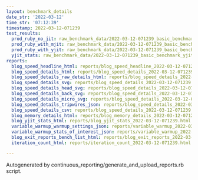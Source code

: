 ```yaml
---
layout: benchmark_details
date_str: '2022-03-12'
time_str: '07:12:39'
timestamp: 2022-03-12-071239
test_results:
  prod_ruby_no_jit: raw_benchmark_data/2022-03-12-071239_basic_benchmark_prod_ruby_no_jit.json
  prod_ruby_with_mjit: raw_benchmark_data/2022-03-12-071239_basic_benchmark_prod_ruby_with_mjit.json
  prod_ruby_with_yjit: raw_benchmark_data/2022-03-12-071239_basic_benchmark_prod_ruby_with_yjit.json
  yjit_stats: raw_benchmark_data/2022-03-12-071239_basic_benchmark_yjit_stats.json
reports:
  blog_speed_headline_html: reports/blog_speed_headline_2022-03-12-071239.html
  blog_speed_details_html: reports/blog_speed_details_2022-03-12-071239.html
  blog_speed_details_raw_details_html: reports/blog_speed_details_2022-03-12-071239.raw_details.html
  blog_speed_details_svg: reports/blog_speed_details_2022-03-12-071239.svg
  blog_speed_details_head_svg: reports/blog_speed_details_2022-03-12-071239.head.svg
  blog_speed_details_back_svg: reports/blog_speed_details_2022-03-12-071239.back.svg
  blog_speed_details_micro_svg: reports/blog_speed_details_2022-03-12-071239.micro.svg
  blog_speed_details_tripwires_json: reports/blog_speed_details_2022-03-12-071239.tripwires.json
  blog_speed_details_csv: reports/blog_speed_details_2022-03-12-071239.csv
  blog_memory_details_html: reports/blog_memory_details_2022-03-12-071239.html
  blog_yjit_stats_html: reports/blog_yjit_stats_2022-03-12-071239.html
  variable_warmup_warmup_settings_json: reports/variable_warmup_2022-03-12-071239.warmup_settings.json
  variable_warmup_stats_of_interest_json: reports/variable_warmup_2022-03-12-071239.stats_of_interest.json
  blog_exit_reports_bench_list_html: reports/blog_exit_reports_2022-03-12-071239.bench_list.html
  iteration_count_html: reports/iteration_count_2022-03-12-071239.html

---
```

Autogenerated by continuous_reporting/generate_and_upload_reports.rb script.
